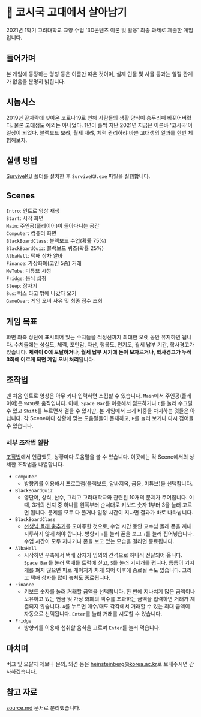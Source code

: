 # 🏫 코시국 고대에서 살아남기
2021년 1학기 고려대학교 교양 수업 '3D콘텐츠 이론 및 활용' 최종 과제로 제출한 게임입니다.

## 들어가며
본 게임에 등장하는 명칭 등은 이름만 따온 것이며, 실제 인물 및 사물 등과는 일절 관계가 없음을 분명히 밝힙니다.

## 시놉시스
2019년 끝자락에 찾아온 코로나19로 인해 사람들의 생활 양식이 송두리째 바뀌어버렸다. 물론 고대생도 예외는 아니었다. 1년이 훌쩍 지난 2021년 지금은 이른바 '코시국'이 일상이 되었다. 블랙보드 보랴, 월세 내랴, 체력 관리하랴 바쁜 고대생의 일과를 한번 체험해보자.

## 실행 방법
[SurviveKU](SurviveKU) 폴더를 설치한 후 ```SurviveKU.exe``` 파일을 실행합니다.

## Scenes
```Intro```: 인트로 영상 재생<br>
```Start```: 시작 화면<br>
```Main```: 주인공(플레이어)이 돌아다니는 공간<br>
```Computer```: 컴퓨터 화면<br>
```BlackBoardClass```: 블랙보드 수업(확률 75%)<br>
```BlackBoardQuiz```: 블랙보드 퀴즈(확률 25%)<br>
```AlbaHell```: 택배 상차 알바<br>
```Finance```: 가상화폐(코인 5종) 거래<br>
```MeTube```: 미튜브 시청<br>
```Fridge```: 음식 섭취<br>
```Sleep```: 잠자기<br>
```Bus```: 버스 타고 밖에 나갔다 오기<br>
```GameOver```: 게임 오버 사유 및 최종 점수 조회<br>

## 게임 목표
화면 좌측 상단에 표시되어 있는 수치들을 적정선까지 최대한 오랫 동안 유지하면 됩니다. 수치들에는 성실도, 체력, 포만감, 자산, 행복도, 인기도, 월세 납부 기간, 학사경고가 있습니다. **체력이 0에 도달하거나, 월세 납부 시기에 돈이 모자르거나, 학사경고가 누적 3회에 이르게 되면 게임 오버 처리**됩니다.

## 조작법
맨 처음 인트로 영상은 아무 키나 입력하면 스킵할 수 있습니다. ```Main```에서 주인공(플레이어)은 ```WASD```로 움직입니다. 이때, ```Space Bar```를 이용해서 점프하거나 ```C```를 눌러 수그릴 수 있고 ```Shift```를 누르면서 걸을 수 있지만, 본 게임에서 크게 비중을 차지하는 것들은 아닙니다. 각 Scene마다 상황에 맞는 도움말들이 존재하고, ```H```를 눌러 보거나 다시 접어둘 수 있습니다.

### 세부 조작법 일람
[조작법](#조작법)에서 언급했듯, 상황마다 도움말을 볼 수 있습니다. 이곳에는 각 Scene에서의 상세한 조작법을 나열합니다.  
* ```Computer```
  * 방향키를 이용해서 프로그램(블랙보드, 알바지옥, 금융, 미튜브)을 선택합니다.
* ```BlackBoardQuiz```
  * 영단어, 상식, 산수, 그리고 고려대학교와 관련된 10개의 문제가 주어집니다. 이때, 3개의 선지 중 하나를 왼쪽부터 순서대로 키보드 숫자 1부터 3을 눌러 고르면 됩니다. 문제를 모두 다 풀거나 일정 시간이 지나면 결과가 바로 나타납니다.
* ```BlackBoardClass```
  * [선생님 몰래 춤추기](https://namu.wiki/w/%EC%84%A0%EC%83%9D%EB%8B%98%20%EC%95%88%EB%B3%BC%EB%95%8C%20%EC%B6%A4%EC%B6%94%EA%B8%B0?from=%EC%84%A0%EC%83%9D%EB%8B%98%20%EB%AA%B0%EB%9E%98%20%EC%B6%A4%EC%B6%94%EA%B8%B0)를 오마주한 것으로, 수업 시간 동안 교수님 몰래 폰을 꺼내 지루하지 않게 해야 합니다. 방향키 ```↑```를 눌러 폰을 보고 ```↓```를 눌러 집어넣습니다. 수업 시간이 모두 지나거나 폰을 보고 있는 모습을 걸리면 종료됩니다.
* ```AlbaHell```
  * 시작하면 우측에서 택배 상자가 임의의 간격으로 하나씩 전달되어 옵니다. ```Space Bar```를 눌러 택배를 트럭에 싣고, ```S```를 눌러 기지개를 폅니다. 틈틈이 기지개를 펴지 않으면 피로 게이지가 차게 되어 이후에 종료될 수도 있습니다. 그리고 택배 상자를 많이 놓쳐도 종료됩니다.
* ```Finance```
  * 키보드 숫자를 눌러 거래할 금액을 선택합니다. 한 번에 지나치게 많은 금액이나 보유하고 있는 현금 및 가상 화폐의 액수를 초과하는 금액을 입력하면 거래가 체결되지 않습니다. ```A```를 누르면 매수/매도 각각에서 거래할 수 있는 최대 금액이 자동으로 선택됩니다. ```Enter```를 눌러 거래를 시도할 수 있습니다.
* ```Fridge```
  * 방향키를 이용해 섭취할 음식을 고르며 ```Enter```를 눌러 먹습니다.

## 마치며
버그 및 오탈자 제보나 문의, 의견 등은 [heinsteinberg@korea.ac.kr](heinsteinberg@korea.ac.kr)로 보내주시면 감사하겠습니다.

## 참고 자료
[source.md](source.md) 문서로 분리했습니다.